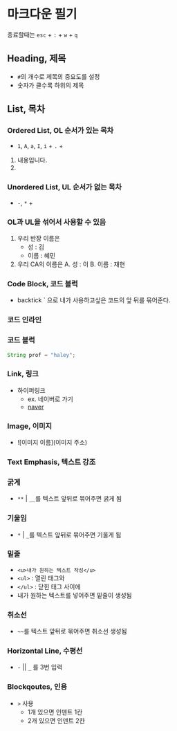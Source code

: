 # 마크다운 필기
종료할때는 `esc` + `:` + `w` + `q`

## Heading, 제목
- `#`의 개수로 제목의 중요도를 설정
- 숫자가 클수록 하위의 제목

## List, 목차

### Ordered List, OL 순서가 있는 목차
* `1`, `A`, `a`, `I`, `i` + `.` + ` `
1. 내용입니다.
2. 

### Unordered List, UL 순서가 없는 목차
* `-`, `*` + ` `

### OL과 UL을 섞어서 사용할 수 있음
1. 우리 반장 이름은
    - 성 : 김
    - 이름 : 혜민
2. 우리 CA의 이름은
    A. 성 : 이
    B. 이름 : 재현

### Code Block, 코드 블럭

* backtick ` 으로 내가 사용하고싶은 코드의 앞 뒤를 묶어준다.

### 코드 인라인

### 코드 블럭
``` java
String prof = "haley";
```
### Link, 링크
* 하이퍼링크
    - ex. 네이버로 가기
    - [naver](https://naver.com)

### Image, 이미지
* ![이미지 이름](이미지 주소)

### Text Emphasis, 텍스트 강조

### 굵게
* `**` | `__`를 텍스트 앞뒤로 묶어주면 굵게 됨

### 기울임
* `*` | `_`를 텍스트 앞뒤로 묶어주면 기울게 됨

### 밑줄
* `<u>내가 원하는 텍스트 작성</u>`
* `<ul>` : 열린 태그와
* `</ul>` : 닫힌 태그 사이에
* 내가 원하는 텍스트를 넣어주면 밑줄이 생성됨

### 취소선
* `~~`를 텍스트 앞뒤로 묶어주면 취소선 생성됨

### Horizontal Line, 수평선
* `-` || `_` 를 3번 입력 

### Blockqoutes,  인용
* `>` 사용
    * 1개 있으면 인덴트 1칸
    * 2개 있으면 인덴트 2칸
